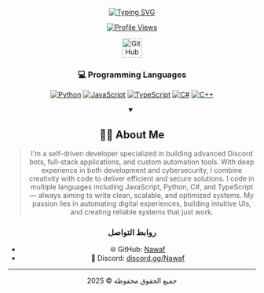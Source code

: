 <div align="center">
  
  [![Typing SVG](https://readme-typing-svg.herokuapp.com?font=Fira+Code&weight=700&size=25&duration=3000&pause=1000&color=58A6FF&center=true&vCenter=true&random=false&width=435&lines=Welcome+to+my+GitHub+Profile!;Senior+Developer+%26+Security+Expert;Game+Developer+%26+UI%2FUX+Designer;Full-Stack+%26+DevOps+Engineer)](https://git.io/typing-svg)

  
  [![Profile Views]((https://cdn-icons-png.flaticon.com/512/25/25231.png))](https://github.com/By-iNawaf?tab=followers)
  <p align="center">
  <a href="https://github.com/By-iNawaf">
    <img src="https://cdn-icons-png.flaticon.com/512/25/25231.png" alt="GitHub" width="40" />
  </a>
</p>


    
  ### 💻 Programming Languages
  
  [![Python](https://img.shields.io/badge/Python-3776AB?style=for-the-badge&logo=python&logoColor=white&labelColor=0D1117)](#)
  [![JavaScript](https://img.shields.io/badge/JavaScript-F7DF1E?style=for-the-badge&logo=javascript&logoColor=white&labelColor=0D1117)](#)
  [![TypeScript](https://img.shields.io/badge/TypeScript-007ACC?style=for-the-badge&logo=typescript&logoColor=white&labelColor=0D1117)](#)
  [![C#](https://img.shields.io/badge/C%23-239120?style=for-the-badge&logo=c-sharp&logoColor=white&labelColor=0D1117)](#)
  [![C++](https://img.shields.io/badge/C++-00599C?style=for-the-badge&logo=c%2B%2B&logoColor=white&labelColor=0D1117)](#)


  <details open>
    <summary><h2>👨‍💻 About Me</h2></summary>
    
  > I'm a self-driven developer specialized in building advanced Discord bots, full-stack applications, and custom automation tools.
    With deep experience in both development and cybersecurity, I combine creativity with code to deliver efficient and secure solutions.
    I code in multiple languages including JavaScript, Python, C#, and TypeScript — always aiming to write clean, scalable, and optimized systems.
    My passion lies in automating digital experiences, building intuitive UIs, and creating reliable systems that just work.


### روابط التواصل

- 🌐 GitHub: [Nawaf](https://github.com/By-iNawaf)
- 💬 Discord: [discord.gg/Nawaf](https://discord.gg/Ay4cqudf9r)

---

جميع الحقوق محفوظة © 2025
